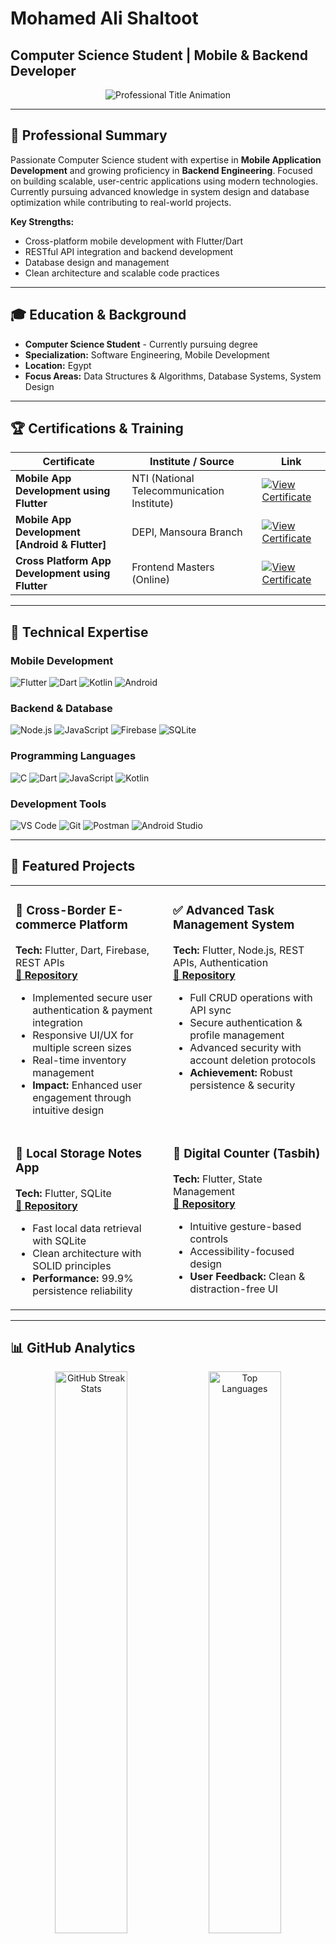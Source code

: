 # Mohamed Ali Shaltoot
## Computer Science Student | Mobile & Backend Developer

<p align="center">
  <img src="https://readme-typing-svg.demolab.com?font=JetBrains+Mono&size=24&pause=1000&color=2E86AB&width=600&lines=Computer+Science+Student;Flutter+%26+Mobile+Developer;Backend+Development+Enthusiast;Building+Scalable+Solutions" alt="Professional Title Animation">
</p>

---

## 🎯 Professional Summary

Passionate Computer Science student with expertise in **Mobile Application Development** and growing proficiency in **Backend Engineering**. Focused on building scalable, user-centric applications using modern technologies. Currently pursuing advanced knowledge in system design and database optimization while contributing to real-world projects.

**Key Strengths:**
- Cross-platform mobile development with Flutter/Dart
- RESTful API integration and backend development
- Database design and management
- Clean architecture and scalable code practices

---

## 🎓 Education & Background

- **Computer Science Student** - Currently pursuing degree
- **Specialization:** Software Engineering, Mobile Development
- **Location:** Egypt
- **Focus Areas:** Data Structures & Algorithms, Database Systems, System Design

---

## 🏆 Certifications & Training

| Certificate | Institute / Source | Link |
|-------------|-----------|------|
| **Mobile App Development using Flutter** | NTI (National Telecommunication Institute) | [![View Certificate](https://img.shields.io/badge/View%20Certificate-F39C12?style=for-the-badge&logo=google-drive&logoColor=black)](https://drive.google.com/file/d/1fkOUlEqTuihnKLNZ8qIgoY7Oxn_63YPU/view?usp=sharing) |
| **Mobile App Development [Android & Flutter]** | DEPI, Mansoura Branch | [![View Certificate](https://img.shields.io/badge/View%20Certificate-F39C12?style=for-the-badge&logo=google-drive&logoColor=black)](https://drive.google.com/file/d/1p0wVJuX75ltH2v7ZdXeMs_3f4ctjE8-Y/view?usp=sharing) |
| **Cross Platform App Development using Flutter** | Frontend Masters (Online) | [![View Certificate](https://img.shields.io/badge/View%20Certificate-F39C12?style=for-the-badge&logo=google-drive&logoColor=black)](https://drive.google.com/file/d/1Oe9bqEoWR-c2F7zXfSHhv4bl68-z-AhD/view?usp=sharing) |


---

## 💼 Technical Expertise

### **Mobile Development**
![Flutter](https://img.shields.io/badge/Flutter-02569B?style=flat-square&logo=flutter&logoColor=white)
![Dart](https://img.shields.io/badge/Dart-0175C2?style=flat-square&logo=dart&logoColor=white)
![Kotlin](https://img.shields.io/badge/Kotlin-7F52FF?style=flat-square&logo=kotlin&logoColor=white)
![Android](https://img.shields.io/badge/Android-3DDC84?style=flat-square&logo=android&logoColor=white)

### **Backend & Database**
![Node.js](https://img.shields.io/badge/Node.js-339933?style=flat-square&logo=node.js&logoColor=white)
![JavaScript](https://img.shields.io/badge/JavaScript-F7DF1E?style=flat-square&logo=javascript&logoColor=black)
![Firebase](https://img.shields.io/badge/Firebase-FFCA28?style=flat-square&logo=firebase&logoColor=black)
![SQLite](https://img.shields.io/badge/SQLite-003B57?style=flat-square&logo=sqlite&logoColor=white)

### **Programming Languages**
![C](https://img.shields.io/badge/C-A8B9CC?style=flat-square&logo=c&logoColor=black)
![Dart](https://img.shields.io/badge/Dart-0175C2?style=flat-square&logo=dart&logoColor=white)
![JavaScript](https://img.shields.io/badge/JavaScript-F7DF1E?style=flat-square&logo=javascript&logoColor=black)
![Kotlin](https://img.shields.io/badge/Kotlin-7F52FF?style=flat-square&logo=kotlin&logoColor=white)

### **Development Tools**
![VS Code](https://img.shields.io/badge/VS_Code-007ACC?style=flat-square&logo=visual-studio-code&logoColor=white)
![Git](https://img.shields.io/badge/Git-F05032?style=flat-square&logo=git&logoColor=white)
![Postman](https://img.shields.io/badge/Postman-FF6C37?style=flat-square&logo=postman&logoColor=white)
![Android Studio](https://img.shields.io/badge/Android_Studio-3DDC84?style=flat-square&logo=android-studio&logoColor=white)

---

## 🚀 Featured Projects

<table>
  <tr>
    <td width="50%" valign="top">
      <h3>🛒 Cross-Border E-commerce Platform</h3>
      <b>Tech:</b> Flutter, Dart, Firebase, REST APIs  
      <br>
      <a href="https://github.com/MohamedAliShaltoot/NTI_E-commerce-Stylish-App-">
        🔗 <b>Repository</b>
      </a>
      <ul>
        <li>Implemented secure user authentication & payment integration</li>
        <li>Responsive UI/UX for multiple screen sizes</li>
        <li>Real-time inventory management</li>
        <li><b>Impact:</b> Enhanced user engagement through intuitive design</li>
      </ul>
    </td>
    <td width="50%" valign="top">
      <h3>✅ Advanced Task Management System</h3>
      <b>Tech:</b> Flutter, Node.js, REST APIs, Authentication  
      <br>
      <a href="https://github.com/MohamedAliShaltoot/TODO_App_with_APIs_Integration-">
        🔗 <b>Repository</b>
      </a>
      <ul>
        <li>Full CRUD operations with API sync</li>
        <li>Secure authentication & profile management</li>
        <li>Advanced security with account deletion protocols</li>
        <li><b>Achievement:</b> Robust persistence & security</li>
      </ul>
    </td>
  </tr>
  <tr>
    <td width="50%" valign="top">
      <h3>📝 Local Storage Notes App</h3>
      <b>Tech:</b> Flutter, SQLite  
      <br>
      <a href="https://github.com/MohamedAliShaltoot/TODo_App">
        🔗 <b>Repository</b>
      </a>
      <ul>
        <li>Fast local data retrieval with SQLite</li>
        <li>Clean architecture with SOLID principles</li>
        <li><b>Performance:</b> 99.9% persistence reliability</li>
      </ul>
    </td>
    <td width="50%" valign="top">
      <h3>🔢 Digital Counter (Tasbih)</h3>
      <b>Tech:</b> Flutter, State Management  
      <br>
      <a href="https://github.com/MohamedAliShaltoot/Tasbih-application">
        🔗 <b>Repository</b>
      </a>
      <ul>
        <li>Intuitive gesture-based controls</li>
        <li>Accessibility-focused design</li>
        <li><b>User Feedback:</b> Clean & distraction-free UI</li>
      </ul>
    </td>
  </tr>
</table>

---

## 📊 GitHub Analytics

<div align="center">
  <img src="https://github-readme-streak-stats.herokuapp.com?user=MohamedAliShaltoot&theme=tokyonight&hide_border=true" width="48%" alt="GitHub Streak Stats">
  <img src="https://github-readme-stats.vercel.app/api/top-langs/?username=MohamedAliShaltoot&layout=compact&theme=tokyonight&hide_border=true&langs_count=8" width="48%" alt="Top Languages">
</div>

<p align="center">
  <img src="https://github-readme-activity-graph.vercel.app/graph?username=MohamedAliShaltoot&theme=tokyo-night&hide_border=true" alt="GitHub Activity Graph" width="95%">
</p>

---

## 🎯 Current Focus & Goals

**Currently Learning:**
- Advanced system design patterns
- Microservices architecture
- Database optimization techniques
- DevOps practices and CI/CD

**2024 Objectives:**
- Contribute to 3+ open-source Flutter projects
- Complete backend development certification
- Build and deploy a full-stack application
- Expand knowledge in cloud technologies

---

## 🤝 Professional Opportunities

**Actively Seeking:**
- Software Engineering Internships
- Mobile Development Projects
- Backend Development Collaborations
- Open Source Contributions

**Available For:**
- Flutter/Mobile app development consulting
- Code reviews and technical mentoring
- Collaborative development projects
- Technical writing and documentation

---

## 📫 Connect & Collaborate

<p align="left">
  <a href="https://www.linkedin.com/in/muhamed-ali-shaltoot/" target="_blank">
    <img src="https://img.shields.io/badge/LinkedIn-Connect-0077B5?style=for-the-badge&logo=linkedin&logoColor=white" alt="LinkedIn Profile">
  </a>
  <a href="mailto:mohamedali3092002@gmail.com">
    <img src="https://img.shields.io/badge/Email-Contact-EA4335?style=for-the-badge&logo=gmail&logoColor=white" alt="Email Contact">
  </a>
  <a href="https://github.com/MohamedAliShaltoot" target="_blank">
    <img src="https://img.shields.io/badge/GitHub-Follow-181717?style=for-the-badge&logo=github&logoColor=white" alt="GitHub Profile">
  </a>
</p>

---

<p align="center">
  <i>"Building tomorrow's solutions with today's code"</i>
</p>

<p align="center">
  <img src="https://komarev.com/ghpvc/?username=MohamedAliShaltoot&style=flat-square&color=2E86AB" alt="Profile Views">
</p>
